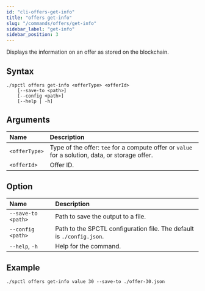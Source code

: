 ```yaml
---
id: "cli-offers-get-info"
title: "offers get-info"
slug: "/commands/offers/get-info"
sidebar_label: "get-info"
sidebar_position: 3
---
```


Displays the information on an <a id="offer"><span className="dashed-underline">offer</span></a> as stored on the blockchain.

## Syntax

```
./spctl offers get-info <offerType> <offerId>
    [--save-to <path>]
    [--config <path>]
    [--help | -h]
```

## Arguments

| **Name**      | **Description** |
| :- | :- |
| `<offerType>` | Type of the offer: `tee` for a compute offer or `value` for a solution, data, or storage offer. |
| `<offerId>`   | Offer ID. |

## Option

| **Name**           | **Description** 
| :- | :- |
| `--save-to <path>` | Path to save the output to a file. |
| `--config <path>`  | Path to the SPCTL configuration file. The default is `./config.json`. |
| `--help`, `-h`     | Help for the command. |

## Example

```
./spctl offers get-info value 30 --save-to ./offer-30.json
```